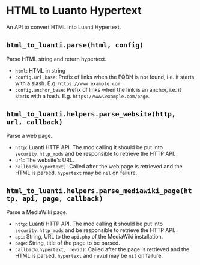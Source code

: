 # HTML to Luanto Hypertext

An API to convert HTML into Luanti Hypertext.

## `html_to_luanti.parse(html, config)`

Parse HTML string and return hypertext.

* `html`: HTML in string
* `config.url_base`: Prefix of links when the FQDN is not found, i.e. it starts with a slash. E.g. `https://www.example.com`.
* `config.anchor_base`: Prefix of links when the link is an anchor, i.e. it starts with a hash. E.g. `https://www.example.com/page`.

## `html_to_luanti.helpers.parse_website(http, url, callback)`

Parse a web page.

* `http`: Luanti HTTP API. The mod calling it should be put into `security.http_mods` and be responsible to retrieve the HTTP API.
* `url`: The website's URL.
* `callback(hypertext)`: Called after the web page is retrieved and the HTML is parsed. `hypertext` may be `nil` on failure.

## `html_to_luanti.helpers.parse_mediawiki_page(http, api, page, callback)`

Parse a MediaWiki page.

* `http`: Luanti HTTP API. The mod calling it should be put into `security.http_mods` and be responsible to retrieve the HTTP API.
* `api`: String, URL to the `api.php` of the MediaWiki installation.
* `page`: String, title of the page to be parsed.
* `callback(hypertext, revid)`: Called after the page is retrieved and the HTML is parsed. `hypertext` and `revid` may be `nil` on failure.
